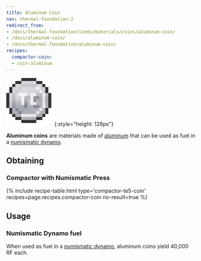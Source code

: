 ```yaml
---
title: Aluminum Coin
nav: thermal-foundation-2
redirect_from:
- /docs/thermal-foundation/items/materials/coins/aluminum-coin/
- /docs/aluminum-coin/
- /docs/thermal-foundation/aluminum-coin/
recipes:
  compactor-coin:
  - coin-aluminum
---
```


![Aluminum coin](/assets/images/thermal-foundation/coin-aluminum.png){:style="height: 128px"}


**Aluminum coins** are materials made of [aluminum](/docs/thermal-foundation-2/aluminum-ingot/) that
can be used as fuel in a [numismatic dynamo](/docs/thermal-expansion/numismatic-dynamo/).


Obtaining
---------

### Compactor with Numismatic Press
{% include recipe-table.html type='compactor-te5-coin' recipes=page.recipes.compactor-coin no-result=true %}


Usage
-----

### Numismatic Dynamo fuel
When used as fuel in a [numismatic dynamo](/docs/thermal-expansion/numismatic-dynamo/), aluminum
coins yield 40,000 RF each.
